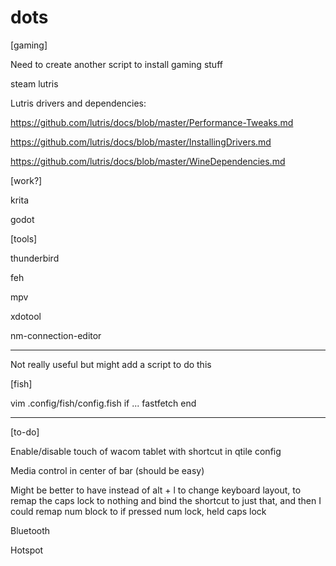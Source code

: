# dots

[gaming]

Need to create another script to install gaming stuff

steam lutris

Lutris drivers and dependencies:

https://github.com/lutris/docs/blob/master/Performance-Tweaks.md

https://github.com/lutris/docs/blob/master/InstallingDrivers.md

https://github.com/lutris/docs/blob/master/WineDependencies.md

[work?]

krita

godot

[tools]

thunderbird

feh

mpv

xdotool

nm-connection-editor

---

Not really useful but might add a script to do this

[fish]

vim .config/fish/config.fish
if ...
	fastfetch
end

---

[to-do]

Enable/disable touch of wacom tablet with shortcut in qtile config

Media control in center of bar (should be easy)

Might be better to have instead of alt + l to change keyboard layout, to remap the caps lock to nothing and bind the shortcut to just that,
and then I could remap num block to if pressed num lock, held caps lock

Bluetooth

Hotspot


